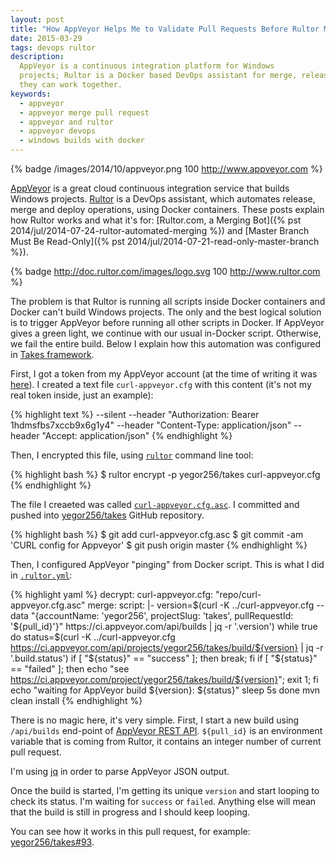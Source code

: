 ```yaml
---
layout: post
title: "How AppVeyor Helps Me to Validate Pull Requests Before Rultor Merges Them"
date: 2015-03-29
tags: devops rultor
description:
  AppVeyor is a continuous integration platform for Windows
  projects; Rultor is a Docker based DevOps assistant for merge, release and deploy operations;
  they can work together.
keywords:
  - appveyor
  - appveyor merge pull request
  - appveyor and rultor
  - appveyor devops
  - windows builds with docker
---
```


{% badge /images/2014/10/appveyor.png 100 http://www.appveyor.com %}

[AppVeyor](http://www.appveyor.com) is a great cloud continuous integration service that builds
Windows projects. [Rultor](http://www.rultor.com) is a DevOps assistant, which automates
release, merge and deploy operations, using Docker containers. These posts
explain how Rultor works and what it's for:
[Rultor.com, a Merging Bot]({% pst 2014/jul/2014-07-24-rultor-automated-merging %})
and [Master Branch Must Be Read-Only]({% pst 2014/jul/2014-07-21-read-only-master-branch %}).

{% badge http://doc.rultor.com/images/logo.svg 100 http://www.rultor.com %}

The problem is that Rultor is running all scripts inside Docker containers
and Docker can't build Windows projects. The only and the best logical solution
is to trigger AppVeyor before running all other scripts in Docker. If AppVeyor
gives a green light, we continue with our usual in-Docker script. Otherwise,
we fail the entire build. Below I explain how this automation was configured
in [Takes framework](http://www.takes.org).

<!--more-->

First, I got a token from my AppVeyor account (at the time
of writing it was [here](https://ci.appveyor.com/api-token)). I created
a text file `curl-appveyor.cfg` with this content (it's not my real token inside,
just an example):

{% highlight text %}
--silent
--header "Authorization: Bearer 1hdmsfbs7xccb9x6g1y4"
--header "Content-Type: application/json"
--header "Accept: application/json"
{% endhighlight %}

Then, I encrypted this file, using [`rultor`](https://github.com/yegor256/rultor-remote)
command line tool:

{% highlight bash %}
$ rultor encrypt -p yegor256/takes curl-appveyor.cfg
{% endhighlight %}

The file I creaeted was called
[`curl-appveyor.cfg.asc`](https://github.com/yegor256/takes/blob/master/curl-appveyor.cfg.asc).
I committed and pushed into [yegor256/takes](https://github.com/yegor256/takes)
GitHub repository.

{% highlight bash %}
$ git add curl-appveyor.cfg.asc
$ git commit -am 'CURL config for Appveyor'
$ git push origin master
{% endhighlight %}

Then, I configured AppVeyor "pinging" from Docker script.
This is what I did in [`.rultor.yml`](https://github.com/yegor256/takes/blob/master/.rultor.yml):

{% highlight yaml %}
decrypt:
  curl-appveyor.cfg: "repo/curl-appveyor.cfg.asc"
merge:
  script: |-
    version=$(curl -K ../curl-appveyor.cfg --data "{accountName: 'yegor256', projectSlug: 'takes', pullRequestId: '${pull_id}'}" https://ci.appveyor.com/api/builds | jq -r '.version')
    while true
      do status=$(curl -K ../curl-appveyor.cfg https://ci.appveyor.com/api/projects/yegor256/takes/build/${version} | jq -r '.build.status')
      if [ "${status}" == "success" ]; then break; fi
      if [ "${status}" == "failed" ]; then echo "see https://ci.appveyor.com/project/yegor256/takes/build/${version}"; exit 1; fi
      echo "waiting for AppVeyor build ${version}: ${status}"
      sleep 5s
    done
    mvn clean install
{% endhighlight %}

There is no magic here, it's very simple. First, I start a new build
using `/api/builds` end-point of
[AppVeyor REST API](http://www.appveyor.com/docs/api/projects-builds#start-build-of-pull-request-github-only).
`${pull_id}` is an environment variable that is coming from Rultor,
it contains an integer number of current pull request.

I'm using [jq](http://stedolan.github.io/jq/)
in order to parse AppVeyor JSON output.

Once the build is started, I'm getting its unique `version` and start
looping to check its status. I'm waiting for `success` or `failed`. Anything
else will mean that the build is still in progress and I should keep looping.

You can see how it works in this pull request, for example:
[yegor256/takes#93](https://github.com/yegor256/takes/pull/93).
